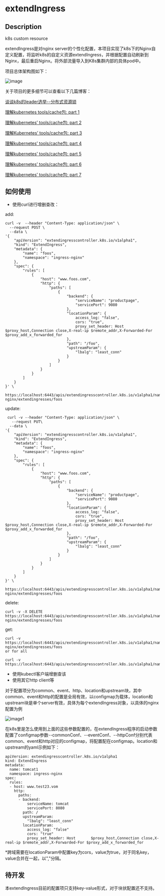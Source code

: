 # extendIngress

## Description

k8s custom resource

extendIngress是对nginx server的个性化配置，本项目实现了k8s下的Nginx自定义配置，将监听k8s的自定义资源extendIngress，并根据配置自动刷新到Nginx，最后重启Nginx。将外部流量导入到K8s集群内部的具体pod中。

项目总体架构图如下：

![image](https://github.com/stpolar/extendingress-controller/raw/master/images/controller.png)

关于项目的更多细节可以查看以下几篇博客：

[谈谈k8s的leader选举--分布式资源锁](https://blog.csdn.net/weixin_39961559/article/details/81877056)

[理解kubernetes tools/cache包: part 1](https://blog.csdn.net/weixin_39961559/article/details/81938716)

[理解kubernetes’ tools/cache包: part 2](https://blog.csdn.net/weixin_39961559/article/details/81940918)

[理解Kubernetes’ tools/cache包: part 3](https://blog.csdn.net/weixin_39961559/article/details/81945559)

[理解kubernetes’ tools/cache包: part 4](https://blog.csdn.net/weixin_39961559/article/details/81946398)

[理解kubernetes’ tools/cache包: part 5](https://blog.csdn.net/weixin_39961559/article/details/81946899)

[理解kubernetes’ tools/cache包: part 6](https://blog.csdn.net/weixin_39961559/article/details/81948239)

[理解kubernetes’ tools/cache包: part 7](https://blog.csdn.net/weixin_39961559/article/details/81948541)

## 如何使用

* 使用curl进行增删查改：

add:

```
curl -v  --header "Content-Type: application/json" \
  --request POST \
  --data \
'{
    "apiVersion": "extendingresscontroller.k8s.io/v1alpha1",
    "kind": "ExtendIngress",
    "metadata": {
        "name": "foos",
        "namespace": "ingress-nginx"
    },
    "spec": {
        "rules": [
            {
                "host": "www.foos.com",
                "http": {
                    "paths": [
                        {
                            "backend": {
                                "serviceName": "productpage",
                                "servicePort": 9080
                            },
                            "locationParam": {
                                access_log: "false",
                                cors: "true",
                                proxy_set_header: Host       $proxy_host,Connection close,X-real-ip $remote_addr,X-Forwarded-For $proxy_add_x_forwarded_for
                            },
                            "path": "/foo",
                            "upstreamParam": {
                                "lbalg": "least_conn"
                            }
                        }
                    ]
                }
            }
        ]
    }
}' \

https://localhost:6443/apis/extendingresscontroller.k8s.io/v1alpha1/namespaces/ingress-nginx/extendingresses/foos
```

update:

```
 curl -v --header "Content-Type: application/json" \
   --request PUT\
  --data \
'{
    "apiVersion": "extendingresscontroller.k8s.io/v1alpha1",
    "kind": "ExtendIngress",
    "metadata": {
        "name": "foos",
        "namespace": "ingress-nginx"
    },
    "spec": {
        "rules": [
            {
                "host": "www.foos.com",
                "http": {
                    "paths": [
                        {
                            "backend": {
                                "serviceName": "productpage",
                                "servicePort": 9080
                            },
                            "locationParam": {
                                access_log: "false",
                                cors: "true",
                                proxy_set_header: Host       $proxy_host,Connection close,X-real-ip $remote_addr,X-Forwarded-For $proxy_add_x_forwarded_for
                            },
                            "path": "/foo",
                            "upstreamParam": {
                                "lbalg": "least_conn"
                            }
                        }
                    ]
                }
            }
        ]
    }
}' \

https://localhost:6443/apis/extendingresscontroller.k8s.io/v1alpha1/namespaces/ingress-nginx/extendingresses/foos
```

delete:

```
curl -v -X DELETE https://localhost:6443/apis/extendingresscontroller.k8s.io/v1alpha1/namespaces/ingress-nginx/extendingresses/foos
```

get:

```
curl -v https://localhost:6443/apis/extendingresscontroller.k8s.io/v1alpha1/namespaces/ingress-nginx/extendingresses/foos
or for all

curl -v https://localhost:6443/apis/extendingresscontroller.k8s.io/v1alpha1/namespaces/{namespace}
```

* 使用kubectl客户端增删查该
* 使用其它http client等

对于配置项分为common、event、http、location和upstream块，其中common、event和http的配置是全局有效，以configmap为载体，location和upstream块是单个server有效，具体为每个extendIngress对象，以具体的nginx配置为例

![image1](https://github.com/stpolar/extendingress-controller/raw/master/images/nginx-template.png)

在k8s里是怎么使用到上面的这些参数配置的，在extendIngress程序的启动参数配置了configmap参数--commonConf、--eventConf、--httpConf分别代表common、event和http对应的configmap，将配置配在configmap。location和upstream的yaml示例如下：

```
apiVersion: extendingresscontroller.k8s.io/v1alpha1
kind: ExtendIngress
metadata:
  name: tomcat1
  namespace: ingress-nginx
spec:
  rules:
  - host: www.test23.vom
    http:
      paths:
      - backend:
          serviceName: tomcat
          servicePort: 8080
        path: /
        upstreamParam:
          "lbalg": "least_conn"
        locationParam:
          access_log: "false"
          cors: "true"
          proxy_set_header: Host       $proxy_host,Connection close,X-real-ip $remote_addr,X-Forwarded-For $proxy_add_x_forwarded_for
```

\*跨域需要在locationParam中配置key为cors，value为true，对于同名key，value合并在一起，以","分隔。

## 待开发

本extendIngress目前的配置项只支持key-value形式，对于块状配置还不支持。

